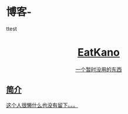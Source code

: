 # 博客-
ttest
<p align="center">
  <a href="https://yvxuan1921.github.io/](https://yvxuan1921.github.io/)">
</p>
<div align="center">

# EatKano

  一个暂时没用的东西

</div>


## 简介

这个人很懒什么也没有留下。。。
